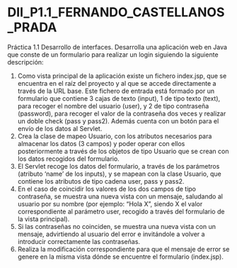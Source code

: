 # DII_P1.1_FERNANDO_CASTELLANOS_PRADA
Práctica 1.1 Desarrollo de interfaces.
Desarrolla una aplicación web en Java que conste de un formulario para realizar un login
siguiendo la siguiente descripción:
1. Como vista principal de la aplicación existe un fichero index.jsp, que se encuentra
en el raíz del proyecto y al que se accede directamente a través de la URL base.
Este fichero de entrada está formado por un formulario que contiene 3 cajas de
texto (input), 1 de tipo texto (text), para recoger el nombre del usuario (user), y 2
de tipo contraseña (password), para recoger el valor de la contraseña dos veces y
realizar un doble check (pass y pass2). Además cuenta con un botón para el envío
de los datos al Servlet.
2. Crea la clase de mapeo Usuario, con los atributos necesarios para almacenar los
datos (3 campos) y poder operar con ellos posteriormente a través de los objetos
de tipo Usuario que se crean con los datos recogidos del formulario.
3. El Servlet recoge los datos del formulario, a través de los parámetros (atributo
‘name’ de los inputs), y se mapean con la clase Usuario, que contiene los atributos
de tipo cadena user, pass y pass2.
4. En el caso de coincidir los valores de los dos campos de tipo contraseña, se
muestra una nueva vista con un mensaje, saludando al usuario por su nombre (por
ejemplo: “Hola X”, siendo X el valor correspondiente al parámetro user, recogido a
través del formulario de la vista principal).
5. Si las contraseñas no coinciden, se muestra una nueva vista con un mensaje,
advirtiendo al usuario del error e invitándole a volver a introducir correctamente
las contraseñas.
6. Realiza la modificación correspondiente para que el mensaje de error se genere en
la misma vista dónde se encuentre el formulario (index.jsp).
